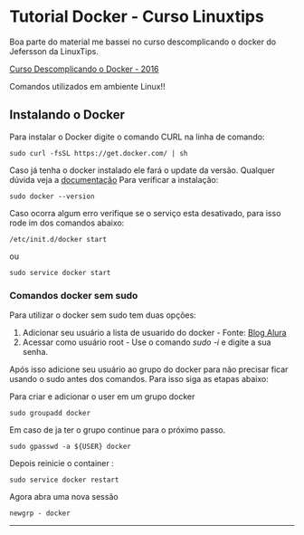 # Tutorial Docker - Curso Linuxtips

Boa parte do material me bassei no curso descomplicando o docker do Jefersson da LinuxTips.  

[Curso Descomplicando o Docker - 2016](https://www.youtube.com/playlist?list=PLf-O3X2-mxDkiUH0r_BadgtELJ_qyrFJ_)  

Comandos utilizados em ambiente Linux!!

## Instalando o Docker
Para instalar o Docker digite o comando CURL na linha de comando:  
```
sudo curl -fsSL https://get.docker.com/ | sh
```
Caso já tenha o docker instalado ele fará o update da versão. Qualquer dúvida veja a [documentação](https://docs.docker.com/)
Para verificar a instalação:  
```
sudo docker --version
```
Caso ocorra algum erro verifique se o serviço esta desativado, para isso rode im dos comandos abaixo:  
```
/etc/init.d/docker start
```
ou
```
sudo service docker start
```
### Comandos docker sem sudo
Para utilizar o docker sem sudo tem duas opções:
1. Adicionar seu usuário a lista de usuarido do docker - Fonte: [Blog Alura](https://cursos.alura.com.br/forum/topico-quase-todos-comandos-docker-so-funcionam-com-sudo-22028)
2. Acessar como usuário root - Use o comando *sudo -i* e digite a sua senha.  


Após isso adicione seu usuário ao grupo do docker para não precisar ficar usando o sudo antes dos comandos. Para isso siga as etapas abaixo:  

Para criar e adicionar o user em um grupo docker
```
sudo groupadd docker
```
Em caso de ja ter o grupo continue para o próximo passo.  
```
sudo gpasswd -a ${USER} docker
```
Depois reinicie o container :
```
sudo service docker restart
```
Agora abra uma nova sessão
```
newgrp - docker
```
---